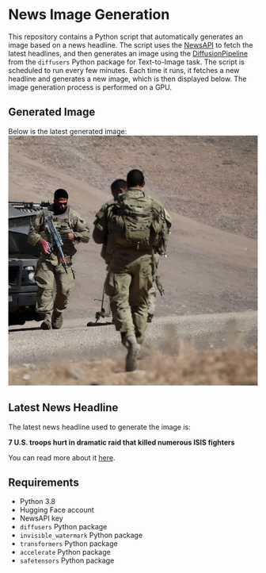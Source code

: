 # News Image Generation
This repository contains a Python script that automatically generates an image based on a news headline. The script uses the [NewsAPI](https://newsapi.org/) to fetch the latest headlines, and then generates an image using the [DiffusionPipeline](https://github.com/huggingface/diffusers) from the `diffusers` Python package for Text-to-Image task.
The script is scheduled to run every few minutes. Each time it runs, it fetches a new headline and generates a new image, which is then displayed below. The image generation process is performed on a GPU.

## Generated Image
Below is the latest generated image:
![Generated Image](image.png)

## Latest News Headline
The latest news headline used to generate the image is:

**7 U.S. troops hurt in dramatic raid that killed numerous ISIS fighters**

You can read more about it [here](https://news.google.com/rss/articles/CBMimAFBVV95cUxNdmNGaTg5NU1Zc0Nsb2dhU0FNeGtTWnNkS3lzSTkyY0ZiTk93QVREWjBnVzEzWkxfUTYzTXBUZUJVZXNwcnVKY3pWdF9pdlVsTVdSV1NnMHpLMGpvVjNhaVBwUGZ3TVJYWFBaVW9VVkZONUI2NXpBLUFNOVV5N2pPUnFBdS1qQl9nVnRhREh2b3NCV1ZlWl9vSQ?oc=5).

## Requirements
- Python 3.8
- Hugging Face account
- NewsAPI key
- `diffusers` Python package
- `invisible_watermark` Python package
- `transformers` Python package
- `accelerate` Python package
- `safetensors` Python package
